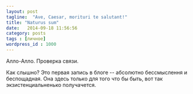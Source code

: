 ```yaml
---
layout: post
tagline:  "Ave, Caesar, morituri te salutant!"
title: "Naturus sum"
date:   2014-09-18 11:56:56
category: posts
tags : [личное]
wordpress_id : 1000
---
```


Алло-Алло. Проверка связи. 

Как слышно? Это первая запись в блоге -- абсолютно бессмыслення и беспощадная. Она здесь только для того что бы быть, вот так экзистенциальненько получачется.	

